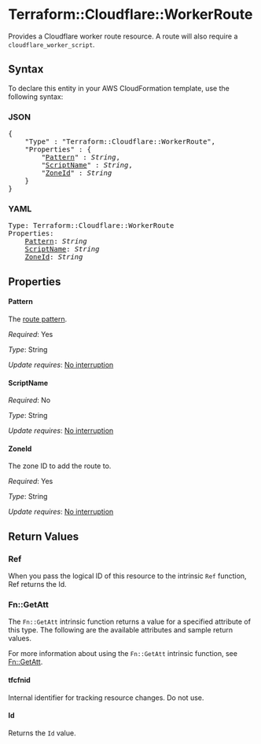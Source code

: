 # Terraform::Cloudflare::WorkerRoute

Provides a Cloudflare worker route resource. A route will also require a `cloudflare_worker_script`.

## Syntax

To declare this entity in your AWS CloudFormation template, use the following syntax:

### JSON

<pre>
{
    "Type" : "Terraform::Cloudflare::WorkerRoute",
    "Properties" : {
        "<a href="#pattern" title="Pattern">Pattern</a>" : <i>String</i>,
        "<a href="#scriptname" title="ScriptName">ScriptName</a>" : <i>String</i>,
        "<a href="#zoneid" title="ZoneId">ZoneId</a>" : <i>String</i>
    }
}
</pre>

### YAML

<pre>
Type: Terraform::Cloudflare::WorkerRoute
Properties:
    <a href="#pattern" title="Pattern">Pattern</a>: <i>String</i>
    <a href="#scriptname" title="ScriptName">ScriptName</a>: <i>String</i>
    <a href="#zoneid" title="ZoneId">ZoneId</a>: <i>String</i>
</pre>

## Properties

#### Pattern

The [route pattern](https://developers.cloudflare.com/workers/about/routes/).

_Required_: Yes

_Type_: String

_Update requires_: [No interruption](https://docs.aws.amazon.com/AWSCloudFormation/latest/UserGuide/using-cfn-updating-stacks-update-behaviors.html#update-no-interrupt)

#### ScriptName

_Required_: No

_Type_: String

_Update requires_: [No interruption](https://docs.aws.amazon.com/AWSCloudFormation/latest/UserGuide/using-cfn-updating-stacks-update-behaviors.html#update-no-interrupt)

#### ZoneId

The zone ID to add the route to.

_Required_: Yes

_Type_: String

_Update requires_: [No interruption](https://docs.aws.amazon.com/AWSCloudFormation/latest/UserGuide/using-cfn-updating-stacks-update-behaviors.html#update-no-interrupt)

## Return Values

### Ref

When you pass the logical ID of this resource to the intrinsic `Ref` function, Ref returns the Id.

### Fn::GetAtt

The `Fn::GetAtt` intrinsic function returns a value for a specified attribute of this type. The following are the available attributes and sample return values.

For more information about using the `Fn::GetAtt` intrinsic function, see [Fn::GetAtt](https://docs.aws.amazon.com/AWSCloudFormation/latest/UserGuide/intrinsic-function-reference-getatt.html).

#### tfcfnid

Internal identifier for tracking resource changes. Do not use.

#### Id

Returns the <code>Id</code> value.

